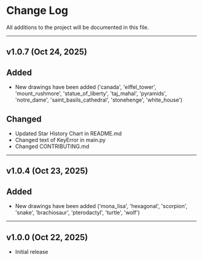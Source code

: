 # Change Log

All additions to the project will be documented in this file.

___

## v1.0.7 (Oct 24, 2025)

## Added

- New drawings have been added ('canada', 'eiffel_tower', 'mount_rushmore', 'statue_of_liberty', 'taj_mahal', 'pyramids',
'notre_dame', 'saint_basils_cathedral', 'stonehenge', 'white_house')

## Changed

- Updated Star History Chart in README.md
- Changed text of KeyError in main.py
- Changed CONTRIBUTING.md

___

## v1.0.4 (Oct 23, 2025)

## Added

- New drawings have been added ('mona_lisa', 'hexagonal', 'scorpion', 'snake', 'brachiosaur', 'pterodactyl', 'turtle', 'wolf')

___

## v1.0.0 (Oct 22, 2025)
- Initial release